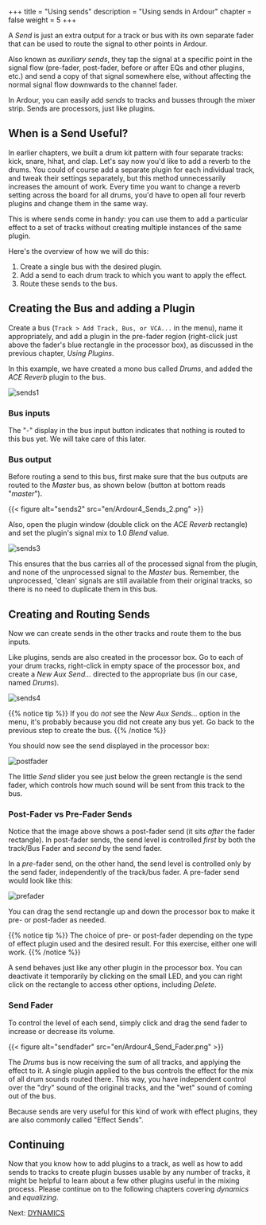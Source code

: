 +++
title = "Using sends"
description = "Using sends in Ardour"
chapter = false
weight = 5
+++

A _Send_ is just an extra output for a track or bus with its own separate
fader that can be used to route the signal to other points in Ardour.

Also known as _auxiliary sends_, they tap the signal at a specific point in
the signal flow (pre-fader, post-fader, before or after EQs and other plugins,
etc.) and send a copy of that signal somewhere else, without affecting the
normal signal flow downwards to the channel fader.

In Ardour, you can easily add _sends_ to tracks and busses through the mixer
strip. Sends are processors, just like plugins.

## When is a Send Useful? 

In earlier chapters, we built a drum kit pattern with four separate tracks:
kick, snare, hihat, and clap. Let's say now you'd like to add a reverb to the
drums. You could of course add a separate plugin for each individual track,
and tweak their settings separately, but this method unnecessarily increases
the amount of work. Every time you want to change a reverb setting across the
board for all drums, you'd have to open all four reverb plugins and change
them in the same way.

This is where sends come in handy: you can use them to add a particular
effect to a set of tracks without creating multiple instances of the same
plugin.

Here's the overview of how we will do this:

1. Create a single bus with the desired plugin.
2. Add a send to each drum track to which you want to apply the effect.
3. Route these sends to the bus.

## Creating the Bus and adding a Plugin

Create a bus (`Track > Add Track, Bus, or VCA...` in the menu), name it
appropriately, and add a plugin in the pre-fader region (right-click just
above the fader's blue rectangle in the processor box), as discussed in the
previous chapter, _Using Plugins_.

In this example, we have created a mono bus called _Drums_, and added the
_ACE Reverb_ plugin to the bus.

![sends1](en/ardour7-ace-reverb-in-mixer-strip.png?height=200)

### Bus inputs

The "-" display in the bus input button indicates that nothing is routed to
this bus yet. We will take care of this later.

### Bus output

Before routing a send to this bus, first make sure that the bus outputs are
routed to the _Master_ bus, as shown below (button at bottom reads "*master*").

{{< figure alt="sends2" src="en/Ardour4_Sends_2.png" >}} 

Also, open the plugin window (double click on the _ACE Reverb_ rectangle) and
set the plugin's signal mix to 1.0 _Blend_ value.

![sends3](en/ardour7-ace-reverb-settings.png?width=400)

This ensures that the bus carries all of the processed signal from the plugin,
and none of the unprocessed signal to the _Master_ bus. Remember, the
unprocessed, 'clean' signals are still available from their original tracks,
so there is no need to duplicate them in this bus.

## Creating and Routing Sends

Now we can create sends in the other tracks and route them to the bus inputs.

Like plugins, sends are also created in the processor box. Go to each of your
drum tracks, right-click in empty space of the processor box, and create a
_New Aux Send..._ directed to the appropriate bus (in our case, named _Drums_).

![sends4](en/ardour7-adding-aux-send.png?height=500)

{{% notice tip %}}
If you do *not* see the _New Aux Sends..._ option in the menu, it's probably
because you did not create any bus yet. Go back to the previous step to create
the bus.
{{% /notice %}}

You should now see the send displayed in the processor box:

![postfader](en/ardour7-post-fader-send.png?height=200)

The little _Send_ slider you see just below the green rectangle is the send
fader, which  controls how much sound will be sent from this track to the bus.

### Post-Fader vs Pre-Fader Sends

Notice that the image above shows a post-fader send (it sits _after_ the fader
rectangle). In post-fader sends, the send level is controlled _first_ by both
the track/Bus Fader and _second_ by the send fader.

In a _pre_-fader send, on the other hand, the send level is controlled only by
the send fader, independently of the track/bus fader. A pre-fader send would
look like this:

![prefader](en/ardour7-pre-fader-send.png?height=200)

You can drag the send rectangle up and down the processor box to make it pre-
or post-fader as needed.

{{% notice tip %}}
The choice of pre- or post-fader depending on the type of effect plugin used and
the desired result. For this exercise, either one will work.
{{% /notice %}}

A send behaves just like any other plugin in the processor box. You can
deactivate it temporarily by clicking on the small LED, and you can right click
on the rectangle to access other options, including _Delete_.

### Send Fader

To control the level of each send, simply click and drag the send fader to
increase or decrease its volume.

{{< figure alt="sendfader" src="en/Ardour4_Send_Fader.png" >}} 

The _Drums_ bus is now receiving the sum of all tracks, and applying the effect
to it. A single plugin applied to the bus controls the effect for the mix of all
drum sounds routed there. This way, you have independent control over the "dry"
sound of the original tracks, and the "wet" sound of coming out of the bus. 

Because sends are very useful for this kind of work with effect plugins, they
are also commonly called "Effect Sends".

## Continuing

Now that you know how to add plugins to a track, as well as how to add sends
to tracks to create plugin busses usable by any number of tracks, it might be
helpful to learn about a few other plugins useful in the mixing process.
Please continue on to the following chapters covering _dynamics_ and
_equalizing_.

Next: [DYNAMICS](../dynamics)
